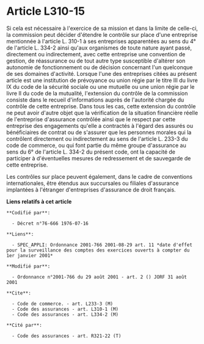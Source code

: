 # Article L310-15

Si cela est nécessaire à l'exercice de sa mission et dans la limite de celle-ci, la commission peut décider d'étendre le
contrôle sur place d'une entreprise mentionnée à l'article L. 310-1 à ses entreprises apparentées au sens du 4° de l'article
L. 334-2 ainsi qu'aux organismes de toute nature ayant passé, directement ou indirectement, avec cette entreprise une
convention de gestion, de réassurance ou de tout autre type susceptible d'altérer son autonomie de fonctionnement ou de
décision concernant l'un quelconque de ses domaines d'activité. Lorsque l'une des entreprises citées au présent article est
une institution de prévoyance ou union régie par le titre III du livre IX du code de la sécurité sociale ou une mutuelle ou
une union régie par le livre II du code de la mutualité, l'extension du contrôle de la commission consiste dans le recueil
d'informations auprès de l'autorité chargée du contrôle de cette entreprise. Dans tous les cas, cette extension du contrôle
ne peut avoir d'autre objet que la vérification de la situation financière réelle de l'entreprise d'assurance contrôlée ainsi
que le respect par cette entreprise des engagements qu'elle a contractés à l'égard des assurés ou bénéficiaires de contrat ou
de s'assurer que les personnes morales qui la contrôlent directement ou indirectement au sens de l'article L. 233-3 du code
de commerce, ou qui font partie du même groupe d'assurance au sens du 6° de l'article L. 334-2 du présent code, ont la
capacité de participer à d'éventuelles mesures de redressement et de sauvegarde de cette entreprise.

Les contrôles sur place peuvent également, dans le cadre de conventions internationales, être étendus aux succursales ou
filiales d'assurance implantées à l'étranger d'entreprises d'assurance de droit français.

**Liens relatifs à cet article**

	**Codifié par**:

	  - Décret n°76-666 1976-07-16

	**Liens**:

	  - SPEC_APPLI: Ordonnance 2001-766 2001-08-29 art. 11 *date d'effet pour la surveillance des comptes des exercices ouverts à compter du 1er janvier 2001*

	**Modifié par**:

	  - Ordonnance n°2001-766 du 29 août 2001 - art. 2 () JORF 31 août 2001

	**Cite**:

	  - Code de commerce. - art. L233-3 (M)
	  - Code des assurances - art. L310-1 (M)
	  - Code des assurances - art. L334-2 (M)

	**Cité par**:

	  - Code des assurances - art. R321-22 (T)
